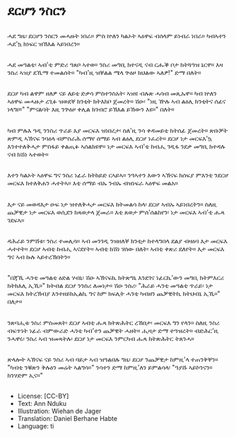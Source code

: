 # ደርሆን ንስርን

##
ሓደ ግዜ፡ ደርሆን ንስርን መሓዙት ነበራ። ምስ ኵለን ካልኦት ኣዕዋፍ ብሰላም ይነብራ ነበራ። ካብኣተን ሓደ'ኳ ክነፍር ዝኽእል ኣይነበረን።

##
ሓደ መዓልቲ፡ ኣብ'ቲ ምድሪ ዓጸቦ ኣተወ። ንስሪ መግቢ ክተናዲ ናብ ርሑቕ ቦታ ክትጓዓዝ ኔርዋ። እዛ ንስሪ ኣዝያ ደኺማ ተመልሰት። "ካብ'ዚ ዝቐልል ሜላ ጕዕዞ ክህልው ኣለዎ!" ድማ በለት።

##
ደርሆ ካብ ልዋም ዘለዎ ናይ ለይቲ ድቃሳ ምስተንስአት፡ ኣዝዩ ብሉጽ ሓሳብ መጺኡዋ። ካብ ኵለን ኣዕዋፍ መሓዙታ ረጊፉ ዝወደቐ ክንቲት ክትእክቦ ጀመረት። ሽዑ፡ "ነዚ ዅሉ ኣብ ልዕሊ ክንቲትና ሰፊና ነላግቦ፡" "ምናልባት እዚ ንጕዕዞ ቀሊል ክገብሮ ይኽእል ይኸውን እዩ።" በለት።

##
ካብ ምሉእ ዓዲ ንንስሪ ጥራይ እያ መርፍእ ዝነበረታ፡ ስለ'ዚ ንሳ ቀዳመይቲ ክትሰፊ ጀመረት። ጽቡቓት ጽምዲ ኣኽናፍ ንባዕላ ብምስራሕ ሰማየ ሰማይ ኣብ ልዕሊ ደርሆ ነፈረት። ደርሆ ነታ መርፍእ'ኳ እንተተለቅሓታ ምስፋይ ቀልጢፉ ኣሰልክዩዋ። ነታ መርፍእ ኣብ'ቲ ከብሒ ገዲፋ ንደቃ መግቢ ክተዳሉ ናብ ክሽነ ኣተወት።

##
እተን ካልኦት ኣዕዋፍ ግና ንስሪ ነፊራ ክትከይድ ርኣይኣ። ንዓኣተን እውን ኣኽናፍ ክሰፍያ ምእንቲ ንደርሆ መርፍእ ክተለቅሐን ሓተትኣ። እቲ ሰማይ ብኡ ንብኡ ብዝነፍራ ኣዕዋፍ መልአ።

##
እታ ናይ መወዳእታ ዑፍ ነታ ዝተለቅሓታ መርፍእ ክትመልሳ ከላ፡ ደርሆ ኣብኡ ኣይነበረትን። ስለዚ ጨቓዊታ ነታ መርፍእ ወሲደን ክጻወታላ ጀመራ። እቲ ጸወታ ምሰ'ሰልከየን፡ ነታ መርፍእ ኣብ'ቲ ሑጻ ገደፍኣ።

##
ዳሕራይ ንምሸቱ፡ ንስሪ ተመሊሳ። ኣብ መንገዲ ንዝዘለቐ ክንቲታ ከተላግበላ ደልያ ብዛዕባ እታ መርፍእ ሓተተት። ደርሆ ኣብቲ ከብሒ ኣናደየት። ኣብቲ ክሽነ ሃሰው በለት፡ ኣብቲ ቀጽሪ ደለየት። እታ መርፍእ ግና ኣብ ኩሉ ኣይተረኽበትን።

##
"በጃኺ ሓንቲ መዓልቲ ዕድል ሃብኒ፡ ሽዑ ኣኽናፍኪ ክትጽግኒ እንደገና ነፊርኪ'ውን መግቢ ክትምእርሪ ክትክእሊ ኢኺ።" ክትብል ደርሆ ንንስሪ ለመነታ። ሽዑ ንስሪ፡ "ሕራይ ሓንቲ መዓልቲ ጥራይ፡ ነታ መርፍእ ክትረኽብያ እንተዘይክኢልኪ ግና ከም ክፍሊት ሓንቲ ካብዘን ጨቓዊትኪ ክትህብኒ ኢኺ።" በለታ።

##
ንጽባሒቱ ንስሪ ምስመጸት፡ ደርሆ ኣብቲ ሑጻ ክትጽሕትር ረኸበታ፡ መርፍእ ግን የላን። ስለዚ ንስሪ ብፍጥነት ነፊራ ብምውራድ ሓንቲ ካብ'ተን ጨቓዊት ሓዘት። ሒዛታ ድማ ተዓዝረት። ብድሕር'ዚ ንሓዋሩ፡ ንስሪ ኣብ ዝመጻትሉ፡ ደርሆ ነታ መርፍእ ንምርካብ ሑጻ ክትጽሕትር ትጸንሓ።

##
ጽላሎት ኣኽናፍ ናይ ንስሪ ኣብ ባይታ ኣብ ዝዓልበሉ ግዜ፡ ደርሆ ንጨቓዊታ ከምዚ'ላ ተጠንቅቐን። "ካብቲ ንቑጽን ቅሉዕን መሬት ኣልግሳ።" ንሳተን ድማ ከምዚ'ለን ይምልሳላ፡ "ዓያሹ ኣይኮንናን። ክንሃድም ኢና።"

##
* License: [CC-BY]
* Text: Ann Nduku
* Illustration: Wiehan de Jager
* Translation: Daniel Berhane Habte
* Language: ti

